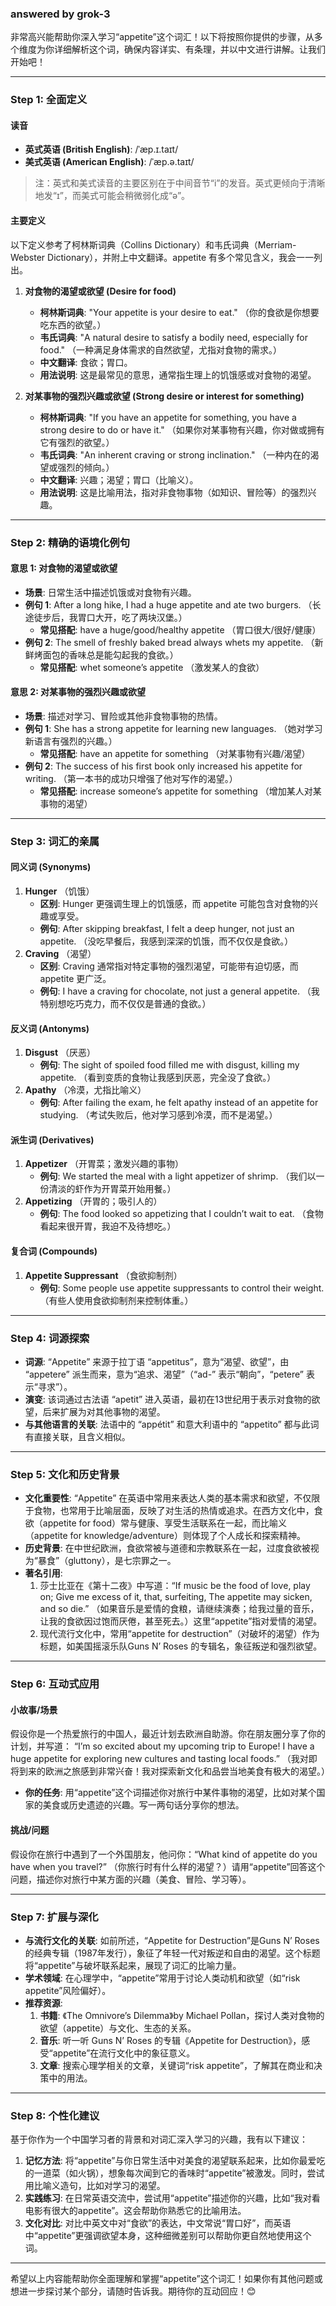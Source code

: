 ### answered by grok-3
非常高兴能帮助你深入学习“appetite”这个词汇！以下将按照你提供的步骤，从多个维度为你详细解析这个词，确保内容详实、有条理，并以中文进行讲解。让我们开始吧！

---

### **Step 1: 全面定义**

#### **读音**
- **英式英语 (British English)**: /ˈæp.ɪ.taɪt/
- **美式英语 (American English)**: /ˈæp.ə.taɪt/
> 注：英式和美式读音的主要区别在于中间音节“i”的发音。英式更倾向于清晰地发“ɪ”，而美式可能会稍微弱化成“ə”。

#### **主要定义**
以下定义参考了柯林斯词典（Collins Dictionary）和韦氏词典（Merriam-Webster Dictionary），并附上中文翻译。appetite 有多个常见含义，我会一一列出。

1. **对食物的渴望或欲望 (Desire for food)**
   - **柯林斯词典**: "Your appetite is your desire to eat." （你的食欲是你想要吃东西的欲望。）
   - **韦氏词典**: "A natural desire to satisfy a bodily need, especially for food." （一种满足身体需求的自然欲望，尤指对食物的需求。）
   - **中文翻译**: 食欲；胃口。
   - **用法说明**: 这是最常见的意思，通常指生理上的饥饿感或对食物的渴望。

2. **对某事物的强烈兴趣或欲望 (Strong desire or interest for something)**
   - **柯林斯词典**: "If you have an appetite for something, you have a strong desire to do or have it." （如果你对某事物有兴趣，你对做或拥有它有强烈的欲望。）
   - **韦氏词典**: "An inherent craving or strong inclination." （一种内在的渴望或强烈的倾向。）
   - **中文翻译**: 兴趣；渴望；胃口（比喻义）。
   - **用法说明**: 这是比喻用法，指对非食物事物（如知识、冒险等）的强烈兴趣。

---

### **Step 2: 精确的语境化例句**

#### **意思 1: 对食物的渴望或欲望**
- **场景**: 日常生活中描述饥饿或对食物有兴趣。
- **例句 1**: After a long hike, I had a huge appetite and ate two burgers. （长途徒步后，我胃口大开，吃了两块汉堡。）
  - **常见搭配**: have a huge/good/healthy appetite （胃口很大/很好/健康）
- **例句 2**: The smell of freshly baked bread always whets my appetite. （新鲜烤面包的香味总是能勾起我的食欲。）
  - **常见搭配**: whet someone’s appetite （激发某人的食欲）

#### **意思 2: 对某事物的强烈兴趣或欲望**
- **场景**: 描述对学习、冒险或其他非食物事物的热情。
- **例句 1**: She has a strong appetite for learning new languages. （她对学习新语言有强烈的兴趣。）
  - **常见搭配**: have an appetite for something （对某事物有兴趣/渴望）
- **例句 2**: The success of his first book only increased his appetite for writing. （第一本书的成功只增强了他对写作的渴望。）
  - **常见搭配**: increase someone’s appetite for something （增加某人对某事物的渴望）

---

### **Step 3: 词汇的亲属**

#### **同义词 (Synonyms)**
1. **Hunger** （饥饿）
   - **区别**: Hunger 更强调生理上的饥饿感，而 appetite 可能包含对食物的兴趣或享受。
   - **例句**: After skipping breakfast, I felt a deep hunger, not just an appetite. （没吃早餐后，我感到深深的饥饿，而不仅仅是食欲。）
2. **Craving** （渴望）
   - **区别**: Craving 通常指对特定事物的强烈渴望，可能带有迫切感，而 appetite 更广泛。
   - **例句**: I have a craving for chocolate, not just a general appetite. （我特别想吃巧克力，而不仅仅是普通的食欲。）

#### **反义词 (Antonyms)**
1. **Disgust** （厌恶）
   - **例句**: The sight of spoiled food filled me with disgust, killing my appetite. （看到变质的食物让我感到厌恶，完全没了食欲。）
2. **Apathy** （冷漠，尤指比喻义）
   - **例句**: After failing the exam, he felt apathy instead of an appetite for studying. （考试失败后，他对学习感到冷漠，而不是渴望。）

#### **派生词 (Derivatives)**
1. **Appetizer** （开胃菜；激发兴趣的事物）
   - **例句**: We started the meal with a light appetizer of shrimp. （我们以一份清淡的虾作为开胃菜开始用餐。）
2. **Appetizing** （开胃的；吸引人的）
   - **例句**: The food looked so appetizing that I couldn’t wait to eat. （食物看起来很开胃，我迫不及待想吃。）

#### **复合词 (Compounds)**
1. **Appetite Suppressant** （食欲抑制剂）
   - **例句**: Some people use appetite suppressants to control their weight. （有些人使用食欲抑制剂来控制体重。）

---

### **Step 4: 词源探索**

- **词源**: “Appetite” 来源于拉丁语 “appetitus”，意为“渴望、欲望”，由 “appetere” 派生而来，意为“追求、渴望”（“ad-” 表示“朝向”，“petere” 表示“寻求”）。
- **演变**: 该词通过古法语 “apetit” 进入英语，最初在13世纪用于表示对食物的欲望，后来扩展为对其他事物的渴望。
- **与其他语言的关联**: 法语中的 “appétit” 和意大利语中的 “appetito” 都与此词有直接关联，且含义相似。

---

### **Step 5: 文化和历史背景**

- **文化重要性**: “Appetite” 在英语中常用来表达人类的基本需求和欲望，不仅限于食物，也常用于比喻层面，反映了对生活的热情或追求。在西方文化中，食欲（appetite for food）常与健康、享受生活联系在一起，而比喻义（appetite for knowledge/adventure）则体现了个人成长和探索精神。
- **历史背景**: 在中世纪欧洲，食欲常被与道德和宗教联系在一起，过度食欲被视为“暴食”（gluttony），是七宗罪之一。
- **著名引用**:
  1. 莎士比亚在《第十二夜》中写道：“If music be the food of love, play on; Give me excess of it, that, surfeiting, The appetite may sicken, and so die.” （如果音乐是爱情的食粮，请继续演奏；给我过量的音乐，让我的食欲因过饱而厌倦，甚至死去。）这里“appetite”指对爱情的渴望。
  2. 现代流行文化中，常用“appetite for destruction”（对破坏的渴望）作为标题，如美国摇滚乐队Guns N’ Roses 的专辑名，象征叛逆和强烈欲望。

---

### **Step 6: 互动式应用**

#### **小故事/场景**
假设你是一个热爱旅行的中国人，最近计划去欧洲自助游。你在朋友圈分享了你的计划，并写道：
“I’m so excited about my upcoming trip to Europe! I have a huge appetite for exploring new cultures and tasting local foods.”
（我对即将到来的欧洲之旅感到非常兴奋！我对探索新文化和品尝当地美食有极大的渴望。）

- **你的任务**: 用“appetite”这个词描述你对旅行中某件事物的渴望，比如对某个国家的美食或历史遗迹的兴趣。写一两句话分享你的想法。

#### **挑战/问题**
假设你在旅行中遇到了一个外国朋友，他问你：“What kind of appetite do you have when you travel?” （你旅行时有什么样的渴望？）请用“appetite”回答这个问题，描述你对旅行中某方面的兴趣（美食、冒险、学习等）。

---

### **Step 7: 扩展与深化**

- **与流行文化的关联**: 如前所述，“Appetite for Destruction”是Guns N’ Roses 的经典专辑（1987年发行），象征了年轻一代对叛逆和自由的渴望。这个标题将“appetite”与破坏联系起来，展现了词汇的比喻力量。
- **学术领域**: 在心理学中，“appetite”常用于讨论人类动机和欲望（如“risk appetite”风险偏好）。
- **推荐资源**:
  1. **书籍**: 《The Omnivore’s Dilemma》by Michael Pollan，探讨人类对食物的欲望（appetite）与文化、生态的关系。
  2. **音乐**: 听一听 Guns N’ Roses 的专辑《Appetite for Destruction》，感受“appetite”在流行文化中的象征意义。
  3. **文章**: 搜索心理学相关的文章，关键词“risk appetite”，了解其在商业和决策中的用法。

---

### **Step 8: 个性化建议**

基于你作为一个中国学习者的背景和对词汇深入学习的兴趣，我有以下建议：
1. **记忆方法**: 将“appetite”与你日常生活中对美食的渴望联系起来，比如你最爱吃的一道菜（如火锅），想象每次闻到它的香味时“appetite”被激发。同时，尝试用比喻义造句，比如对学习的渴望。
2. **实践练习**: 在日常英语交流中，尝试用“appetite”描述你的兴趣，比如“我对看电影有很大的appetite”。这会帮助你熟悉它的比喻用法。
3. **文化对比**: 对比中英文中对“食欲”的表达，中文常说“胃口好”，而英语中“appetite”更强调欲望本身，这种细微差别可以帮助你更自然地使用这个词。

---

希望以上内容能帮助你全面理解和掌握“appetite”这个词汇！如果你有其他问题或想进一步探讨某个部分，请随时告诉我。期待你的互动回应！😊